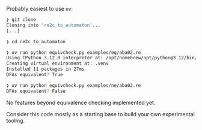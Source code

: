 Probably easiest to use `uv`:

```sh
❯ git clone 
Cloning into 're2c_to_automaton'...
[...]

❯ cd re2c_to_automaton 

❯ uv run python equivcheck.py examples/eq/aba02.re 
Using CPython 3.12.0 interpreter at: /opt/homebrew/opt/python@3.12/bin/python3.12
Creating virtual environment at: .venv
Installed 11 packages in 27ms
DFAs equivalent? True

❯ uv run python equivcheck.py examples/ne/aba02.re
DFAs equivalent? False
```

No features beyond equivalence checking implemented yet.

Consider this code mostly as a starting base to build your own
experimental tooling.
